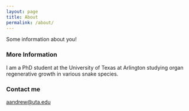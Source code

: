 ```yaml
---
layout: page
title: About
permalink: /about/
---
```


Some information about you!

### More Information

I am a PhD student at the University of Texas at Arlington studying organ regenerative growth in various snake species. 

### Contact me

[aandrew@uta.edu](mailto:aandrew@uta.edu)